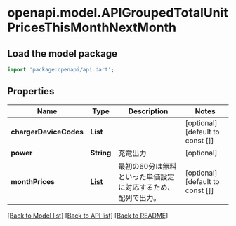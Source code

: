 # openapi.model.APIGroupedTotalUnitPricesThisMonthNextMonth

## Load the model package
```dart
import 'package:openapi/api.dart';
```

## Properties
Name | Type | Description | Notes
------------ | ------------- | ------------- | -------------
**chargerDeviceCodes** | **List<String>** |  | [optional] [default to const []]
**power** | **String** | 充電出力 | [optional] 
**monthPrices** | [**List<APIMonthPrice>**](APIMonthPrice.md) | 最初の60分は無料といった単価設定に対応するため、配列で出力。 | [optional] [default to const []]

[[Back to Model list]](../README.md#documentation-for-models) [[Back to API list]](../README.md#documentation-for-api-endpoints) [[Back to README]](../README.md)


